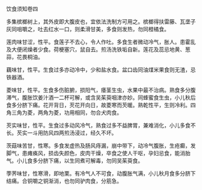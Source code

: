 饮食须知卷四

多集槟榔树上，其外皮即大腹皮也，宜依法洗制方可用之。槟榔得扶雷藤、瓦垄子灰同咀嚼之，吐去红水一口，则柔滑甘美，多食则发热，勿同橙橘食。

莲肉味甘涩，性平。食莲子不去心，令人作吐。多食生者微动冷气，胀人。患霍乱及大便闭燥者少食。荷梗塞穴，鼠自去。煎汤洗铁垢自新。莲花及蕊忌地黄、葱蒜，花畏桐油。

藕味甘，性平。生食过多亦动冷中，少和盐水食。盆口齿同油煤米果食则无渣，忌铁器酒。

菱味甘，性平。生食多伤脏腑，损阳气，痿茎生虫，水果中最不治病。熟食多分腹滞气，腹胀饮姜汁酒一二杯可解，或含吴茱萸咽津亦妙。同蜂蜜食生虫，小儿秋后食多分脐下痛。花开背日，芡花开向日，故菱寒而芡暖。熟乾性平，生则冷利。四角三角为菱，两角为菱，功用相同，勿合犬肉食。

芡实味甘，性平。生食过多动风冷气，熟食过多不益脾胃，兼难消化，小儿多食不长。芡实一斗用防风四两煎汤浸过，经久不坏。

茨菇味苦甘，性寒。多食发虚热及肠风痔漏，崩中带下，动冷气腹胀，生疮癫，发脚气，患瘫痪风，损齿失颜色，皮肉干燥，卒食之使人干呕，孕妇忌食，能消胎气。小儿食多分脐下痛，以生同煮可解毒，勿同吴茱萸食。

荸荠味甘，性寒滑，即地栗。有冷气人不可食，动腹胀气满，小儿秋月食多分脐下结痛。合铜嚼之铜渐消，也勿同驴肉食，分筋急。